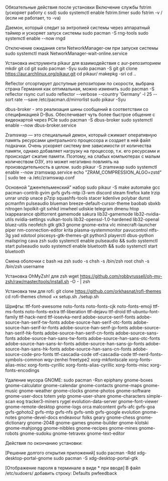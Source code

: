 Обязательные действия после установки
Включение службы fstrim (ускоряет работу с ssd)
sudo systemctl enable fstrim.timer
sudo fstrim -v /      (если не работает, то -va)

Даемон, который следит за энтропией системы через аппаратный таймер и ускоряет запуск системы
sudo pacman -S rng-tools
sudo systemctl enable --now rngd

Отключение ожидания сети NetworkManager-ом при запуске системы
sudo systemctl mask NetworkManager-wait-online.service

Установка инструмента pikaur для взаимодействия с aur-репозиторием
mkdir git
cd git
sudo pacman -Syu
sudo pacman -S git
git clone https://aur.archlinux.org/pikaur.git
cd pikaur/
makepkg -sri
cd ..

Reflector отсортирует доступные репозитории по скорости, выбрана страна Германия как оптимальная, можно изменить
sudo pacman -S reflector rsync curl 
sudo reflector --verbose --country 'Germany' -l 25 --sort rate --save /etc/pacman.d/mirrorlist
sudo pikaur -Syu

dbus-broker - это реализация шины сообщений в соответствии со спецификацией D-Bus. Обеспечивает чуть более быстрое общение с видеокартой через PCIe
sudo pacman -S dbus-broker
sudo systemctl enable --now dbus-broker.service

Zramswap — это специальный демон, который сжимает оперативную память ресурсами центрального процессора и создает в ней файл подкачки. Очень ускоряет
систему вне зависимости от количества памяти, однако добавляет нагрузку на процессор, т.к. его ресурсами и происходит сжатие памяти. Поэтому, на слабых
компьютерах с малым количеством ОЗУ, это может негативно повлиять на производительность в целом.
sudo pikaur -S zramswap
sudo systemctl enable --now zramswap.service
echo "ZRAM_COMPRESSION_ALGO=zstd" | sudo tee -a /etc/zramswap.conf

Основной "джентельменский" набор
sudo pikaur -S make automake gcc pacman-contrib gvim gvfs gvfs-mtp i3-wm discord steam firefox kate lrzip unrar unzip unace p7zip squashfs-tools stacer kdenlive polybar dunst
pcmanfm pulseaudio blueman breeze-default-cursor-theme baobab sbxkb nitrogen lxpolkit-git sxhkd imwheel udiskie telegram dmenu htop lxappearance qbittorrent gamemode
sakura lib32-gamemode lib32-nvidia-utils nvidia-settings vulkan-tools lib32-openssl-1.0-hardened lib32-openal bluez-utils neofetch gtk gtk3 gnome gnome-extra vlc 
minecraft-launcher piper nm-connection-editor krita plasma-systemmonitor pavucontrol ntfs-3g yad xdotool piscesys-gtk-themes-git python3 playerctl dbus-python mailspring
cava zsh
sudo systemctl enable pulseaudio && sudo systemctl start pulseaudio
sudo systemctl enable bluetooth && sudo systemctl start bluetooth

Смена оболочки с bash на zsh
sudo -s
chsh -s /bin/zsh root
chsh -s /bin/zsh username

Установка OhMyZsh! для zsh
wget https://github.com/robbyrussell/oh-my-zsh/raw/master/tools/install.sh -O - | zsh

Установка тем для rofi:
git clone https://github.com/orkhasnat/rofi-themes
cd rofi-themes
chmod +x setup.sh
./setup.sh

Шрифты:
ttf-font-awesome noto-fonts noto-fonts-cjk noto-fonts-emoji ttf-ms-fonts noto-fonts-extra ttf-liberation ttf-dejavu ttf-droid ttf-ubuntu-font-family
ttf-hack-nerd ttf-iosevka-nerd adobe-source-serif-fonts adobe-source-han-serif-tw-fonts adobe-source-han-serif-otc-fonts adobe-source-han-serif-kr-fonts
adobe-source-han-serif-jp-fonts adobe-source-han-serif-hk-fonts adobe-source-han-serif-cn-fonts adobe-source-sans-fonts adobe-source-han-sans-tw-fonts
adobe-source-han-sans-otc-fonts adobe-source-han-sans-kr-fonts adobe-source-han-sans-jp-fonts adobe-source-han-sans-hk-fonts adobe-source-han-sans-cn-fonts
adobe-source-code-pro-fonts ttf-cascadia-code otf-cascadia-code ttf-nerd-fonts-symbols-common wqy-zenhei freetype2 xorg-mkfontscale xorg-fonts-alias-misc
xorg-fonts-cyrillic xorg-fonts-alias-cyrillic xorg-fonts-misc xorg-fonts-encodings

Удаление мусора GNOME:
sudo pacman -Rsn epiphany gnome-boxes gnome-calculator gnome-calendar gnome-contacts gnome-maps gnome-music gnome-weather gnome-clocks gnome-photos 
gnome-software gnome-user-docs totem yelp gnome-user-share gnome-characters simple-scan eog tracker3-miners rygel evolution-data-server gnome-font-viewer
gnome-remote-desktop gnome-logs orca malcontent gvfs-afc gvfs-goa gvfs-gphoto2 gvfs-mtp gvfs-nfs gvfs-smb gvfs-google evolution gnome-notes gnome-devel-docs
endeavour folks geary gnome-chess gnome-dictionary gnome-2048 gnome-games gnome-builder gnome-klotski gnome-mahjongg gnome-nibbles gnome-recipes gnome-mines 
gnome-robots gnome-sudoku gnome-tetravex gnome-text-editor

Действия по окончанию установки:

[Решение долгого открытия приложений]
sudo pacman -Rdd xdg-desktop-portal-gnome
sudo pacman -S xdg-desktop-portal-gtk

[Отображение пароля в терминале в виде * при вводе]
В файл /etc/sudoers/ добавить строку:
Defaults pwfeedback
